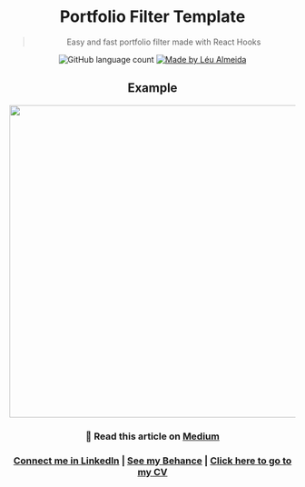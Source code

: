 <h1 align="center">Portfolio Filter Template</h1>

<blockquote align="center">
Easy and fast portfolio filter made with React Hooks
</blockquote>

<p align="center">
  <img alt="GitHub language count" src="https://img.shields.io/github/languages/count/LeuAlmeida/fastfeet.api?color=%2304D361">

  <a href="https://leunardo.dev">
    <img alt="Made by Léu Almeida" src="https://img.shields.io/badge/made%20by-Léu%20Almeida-%2304D361">
  </a>
</p>

  <h2 align="center">
  Example
  </h2>

  <p align="center">
  <img align="center" src="./preview.gif" width="550" />
  </p>

  <h3 align="center">👀 Read this article on <a href="https://medium.com/@lualmeida_90776/portfolio-filter-with-reactjs-and-react-hooks-b056f136bdba">Medium</a></h3>

  <h3 align="center">
<a href="http://linkedin.com/in/leonardoalmeida99">Connect me in LinkedIn</a> | <a href="http://behance.net/almeida99">See my Behance</a> | <a href="https://leunardo.dev">Click here to go to my CV</a>
</h3>